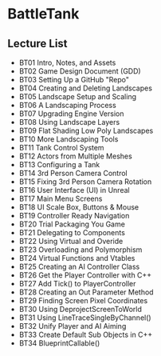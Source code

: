 # BattleTank
## Lecture List
* BT01 Intro, Notes, and Assets
* BT02 Game Design Document (GDD)
* BT03 Setting Up a GitHub "Repo"
* BT04 Creating and Deleting Landscapes
* BT05 Landscape Setup and Scaling
* BT06 A Landscaping Process
* BT07 Upgrading Engine Version
* BT08 Using Landscape Layers
* BT09 Flat Shading Low Poly Landscapes
* BT10 More Landscaping Tools
* BT11 Tank Control System
* BT12 Actors from Multiple Meshes
* BT13 Configuring a Tank
* BT14 3rd Person Camera Control
* BT15 Fixing 3rd Person Camera Rotation
* BT16 User Interface (UI) in Unreal
* BT17 Main Menu Screens
* BT18 UI Scale Box, Buttons & Mouse
* BT19 Controller Ready Navigation
* BT20 Trial Packaging You Game
* BT21 Delegating to Components
* BT22 Using Virtual and Overide
* BT23 Overloading and Polymorphism
* BT24 Virtual Functions and Vtables
* BT25 Creating an AI Controller Class
* BT26 Get the Player Controller with C++
* BT27 Add Tick() to PlayerController
* BT28 Creating an Out Parameter Method
* BT29 Finding Screen Pixel Coordinates
* BT30 Using DeprojectScreenToWorld
* BT31 Using LineTraceSingleByChannel()
* BT32 Unify Player and AI Aiming
* BT33 Create Default Sub Objects in C++
* BT34 BlueprintCallable()